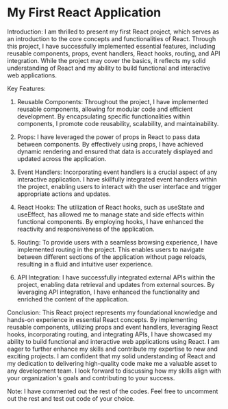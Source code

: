 # My First React Application
Introduction:
I am thrilled to present my first React project, which serves as an introduction to the core concepts and functionalities of React. Through this project, I have successfully implemented essential features, including reusable components, props, event handlers, React hooks, routing, and API integration. While the project may cover the basics, it reflects my solid understanding of React and my ability to build functional and interactive web applications.


Key Features:

1. Reusable Components:
Throughout the project, I have implemented reusable components, allowing for modular code and efficient development. By encapsulating specific functionalities within components, I promote code reusability, scalability, and maintainability.

2. Props:
I have leveraged the power of props in React to pass data between components. By effectively using props, I have achieved dynamic rendering and ensured that data is accurately displayed and updated across the application.

3. Event Handlers:
Incorporating event handlers is a crucial aspect of any interactive application. I have skillfully integrated event handlers within the project, enabling users to interact with the user interface and trigger appropriate actions and updates.

4. React Hooks:
The utilization of React hooks, such as useState and useEffect, has allowed me to manage state and side effects within functional components. By employing hooks, I have enhanced the reactivity and responsiveness of the application.

5. Routing:
To provide users with a seamless browsing experience, I have implemented routing in the project. This enables users to navigate between different sections of the application without page reloads, resulting in a fluid and intuitive user experience.

6. API Integration:
I have successfully integrated external APIs within the project, enabling data retrieval and updates from external sources. By leveraging API integration, I have enhanced the functionality and enriched the content of the application.

Conclusion:
This React project represents my foundational knowledge and hands-on experience in essential React concepts. By implementing reusable components, utilizing props and event handlers, leveraging React hooks, incorporating routing, and integrating APIs, I have showcased my ability to build functional and interactive web applications using React. I am eager to further enhance my skills and contribute my expertise to new and exciting projects. I am confident that my solid understanding of React and my dedication to delivering high-quality code make me a valuable asset to any development team. I look forward to discussing how my skills align with your organization's goals and contributing to your success.


Note: I have commented out the rest of the codes. Feel free to uncomment out the rest and test out code of your choice.
